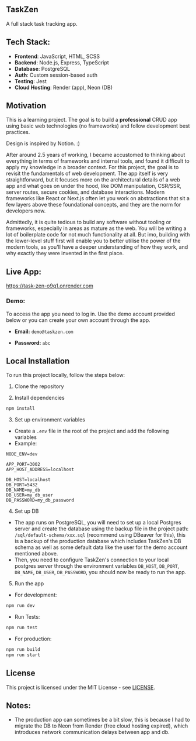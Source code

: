 ## TaskZen 

A full stack task tracking app.


## Tech Stack:

- **Frontend**: JavaScript, HTML, SCSS
- **Backend**: Node.js, Express, TypeScript
- **Database**: PostgreSQL
- **Auth**: Custom session-based auth
- **Testing**: Jest
- **Cloud Hosting**: Render (app), Neon (DB)


## Motivation

This is a learning project. The goal is to build a **professional** CRUD app using basic web technologies (no frameworks) and follow development best practices.

Design is inspired by Notion. :)

After around 2.5 years of working, I became accustomed to thinking about everything in terms of frameworks and internal tools, and found it difficult to apply my knowledge in a broader context. For this project, the goal is to revisit the fundamentals of web development. The app itself is very straightforward, but it focuses more on the architectural details of a web app and what goes on under the hood, like DOM manipulation, CSR/SSR, server routes, secure cookies, and database interactions. Modern frameworks like React or Next.js often let you work on abstractions that sit a few layers above these foundational concepts, and they are the norm for developers now.

Admittedly, it is quite tedious to build any software without tooling or frameworks, especially in areas as mature as the web. You will be writing a lot of boilerplate code for not much functionality at all. But imo, building with the lower-level stuff first will enable you to better utilise the power of the modern tools, as you'll have a deeper understanding of how they work, and why exactly they were invented in the first place.


## Live App:

https://task-zen-o9q1.onrender.com

### Demo:

To access the app you need to log in. Use the demo account provided below or you can create your own account through the app.

- **Email:** ```demo@taskzen.com```

- **Password:** ```abc```


## Local Installation

To run this project locally, follow the steps below:

1. Clone the repository

2. Install dependencies

```bash
npm install
```

3. Set up environment variables

- Create a `.env` file in the root of the project and add the following variables
- Example:
```
NODE_ENV=dev

APP_PORT=3002
APP_HOST_ADDRESS=localhost

DB_HOST=localhost
DB_PORT=5432
DB_NAME=my_db
DB_USER=my_db_user
DB_PASSWORD=my_db_password
```

4. Set up DB
- The app runs on PostgreSQL, you will need to set up a local Postgres server and create the database using the backup file in the project path: ```/sql/default-schema/xxx.sql``` (recommend using DBeaver for this), this is a backup of the production database which includes TaskZen's DB schema as well as some default data like the user for the demo account mentioned above.
- Then, you need to configure TaskZen's connection to your local postgres server through the environment variables ```DB_HOST```, ```DB_PORT```, ```DB_NAME```, ```DB_USER```, ```DB_PASSWORD```, you should now be ready to run the app.

5. Run the app
   
- For development:
```bash
npm run dev
```

- Run Tests:
```bash
npm run test
```

- For production:
```bash
npm run build
npm run start
```

## License

This project is licensed under the MIT License - see [LICENSE](LICENSE).


## Notes:

- The production app can sometimes be a bit slow, this is because I had to migrate the DB to Neon from Render (free cloud hosting expired), which introduces network communication delays between app and db.














